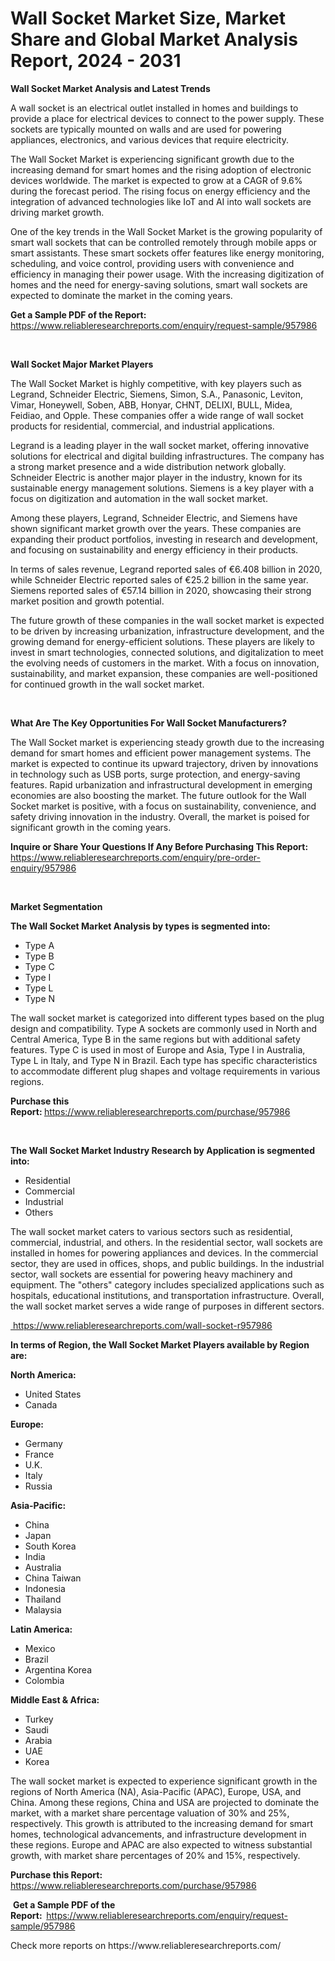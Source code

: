 <p><h1>Wall Socket Market Size, Market Share and Global Market Analysis Report, 2024 - 2031</h1></p><p><strong>Wall Socket Market Analysis and Latest Trends</strong></p>
<p><p>A wall socket is an electrical outlet installed in homes and buildings to provide a place for electrical devices to connect to the power supply. These sockets are typically mounted on walls and are used for powering appliances, electronics, and various devices that require electricity.</p><p>The Wall Socket Market is experiencing significant growth due to the increasing demand for smart homes and the rising adoption of electronic devices worldwide. The market is expected to grow at a CAGR of 9.6% during the forecast period. The rising focus on energy efficiency and the integration of advanced technologies like IoT and AI into wall sockets are driving market growth.</p><p>One of the key trends in the Wall Socket Market is the growing popularity of smart wall sockets that can be controlled remotely through mobile apps or smart assistants. These smart sockets offer features like energy monitoring, scheduling, and voice control, providing users with convenience and efficiency in managing their power usage. With the increasing digitization of homes and the need for energy-saving solutions, smart wall sockets are expected to dominate the market in the coming years.</p></p>
<p><strong>Get a Sample PDF of the Report:&nbsp;</strong> <a href="https://www.reliableresearchreports.com/enquiry/request-sample/957986">https://www.reliableresearchreports.com/enquiry/request-sample/957986</a></p>
<p>&nbsp;</p>
<p><strong>Wall Socket Major Market Players</strong></p>
<p><p>The Wall Socket Market is highly competitive, with key players such as Legrand, Schneider Electric, Siemens, Simon, S.A., Panasonic, Leviton, Vimar, Honeywell, Soben, ABB, Honyar, CHNT, DELIXI, BULL, Midea, Feidiao, and Opple. These companies offer a wide range of wall socket products for residential, commercial, and industrial applications.</p><p>Legrand is a leading player in the wall socket market, offering innovative solutions for electrical and digital building infrastructures. The company has a strong market presence and a wide distribution network globally. Schneider Electric is another major player in the industry, known for its sustainable energy management solutions. Siemens is a key player with a focus on digitization and automation in the wall socket market.</p><p>Among these players, Legrand, Schneider Electric, and Siemens have shown significant market growth over the years. These companies are expanding their product portfolios, investing in research and development, and focusing on sustainability and energy efficiency in their products.</p><p>In terms of sales revenue, Legrand reported sales of €6.408 billion in 2020, while Schneider Electric reported sales of €25.2 billion in the same year. Siemens reported sales of €57.14 billion in 2020, showcasing their strong market position and growth potential.</p><p>The future growth of these companies in the wall socket market is expected to be driven by increasing urbanization, infrastructure development, and the growing demand for energy-efficient solutions. These players are likely to invest in smart technologies, connected solutions, and digitalization to meet the evolving needs of customers in the market. With a focus on innovation, sustainability, and market expansion, these companies are well-positioned for continued growth in the wall socket market.</p></p>
<p>&nbsp;</p>
<p><strong>What Are The Key Opportunities For Wall Socket Manufacturers?</strong></p>
<p><p>The Wall Socket market is experiencing steady growth due to the increasing demand for smart homes and efficient power management systems. The market is expected to continue its upward trajectory, driven by innovations in technology such as USB ports, surge protection, and energy-saving features. Rapid urbanization and infrastructural development in emerging economies are also boosting the market. The future outlook for the Wall Socket market is positive, with a focus on sustainability, convenience, and safety driving innovation in the industry. Overall, the market is poised for significant growth in the coming years.</p></p>
<p><strong>Inquire or Share Your Questions If Any Before Purchasing This Report:</strong> <a href="https://www.reliableresearchreports.com/enquiry/pre-order-enquiry/957986">https://www.reliableresearchreports.com/enquiry/pre-order-enquiry/957986</a></p>
<p>&nbsp;</p>
<p><strong>Market Segmentation</strong></p>
<p><strong>The Wall Socket Market Analysis by types is segmented into:</strong></p>
<p><ul><li>Type A</li><li>Type B</li><li>Type C</li><li>Type I</li><li>Type L</li><li>Type N</li></ul></p>
<p><p>The wall socket market is categorized into different types based on the plug design and compatibility. Type A sockets are commonly used in North and Central America, Type B in the same regions but with additional safety features. Type C is used in most of Europe and Asia, Type I in Australia, Type L in Italy, and Type N in Brazil. Each type has specific characteristics to accommodate different plug shapes and voltage requirements in various regions.</p></p>
<p><strong>Purchase this Report:&nbsp;</strong><a href="https://www.reliableresearchreports.com/purchase/957986">https://www.reliableresearchreports.com/purchase/957986</a></p>
<p>&nbsp;</p>
<p><strong>The Wall Socket Market Industry Research by Application is segmented into:</strong></p>
<p><ul><li>Residential</li><li>Commercial</li><li>Industrial</li><li>Others</li></ul></p>
<p><p>The wall socket market caters to various sectors such as residential, commercial, industrial, and others. In the residential sector, wall sockets are installed in homes for powering appliances and devices. In the commercial sector, they are used in offices, shops, and public buildings. In the industrial sector, wall sockets are essential for powering heavy machinery and equipment. The "others" category includes specialized applications such as hospitals, educational institutions, and transportation infrastructure. Overall, the wall socket market serves a wide range of purposes in different sectors.</p></p>
<p><a href="https://www.reliableresearchreports.com/wall-socket-r957986">&nbsp;https://www.reliableresearchreports.com/wall-socket-r957986</a></p>
<p><strong>In terms of Region, the Wall Socket Market Players available by Region are:</strong></p>
<p>
    <p> <strong> North America: </strong>
        <ul>
            <li>United States</li>
            <li>Canada</li>
        </ul>
        </p> 
    <p> <strong> Europe: </strong>
        <ul>
            <li>Germany</li>
            <li>France</li>
            <li>U.K.</li>
            <li>Italy</li>
            <li>Russia</li>
        </ul>
        </p> 
    <p> <strong> Asia-Pacific: </strong>
        <ul>
            <li>China</li>
            <li>Japan</li>
            <li>South Korea</li>
            <li>India</li>
            <li>Australia</li>
            <li>China Taiwan</li>
            <li>Indonesia</li>
            <li>Thailand</li>
            <li>Malaysia</li>
        </ul>
        </p> 
    <p> <strong> Latin America: </strong>
        <ul>
            <li>Mexico</li>
            <li>Brazil</li>
            <li>Argentina Korea</li>
            <li>Colombia</li>
        </ul>
        </p> 
    <p> <strong> Middle East & Africa: </strong>
        <ul>
            <li>Turkey</li>
            <li>Saudi</li>
            <li>Arabia</li>
            <li>UAE</li>
            <li>Korea</li>
        </ul>
    </p>
    </p>
<p><p>The wall socket market is expected to experience significant growth in the regions of North America (NA), Asia-Pacific (APAC), Europe, USA, and China. Among these regions, China and USA are projected to dominate the market, with a market share percentage valuation of 30% and 25%, respectively. This growth is attributed to the increasing demand for smart homes, technological advancements, and infrastructure development in these regions. Europe and APAC are also expected to witness substantial growth, with market share percentages of 20% and 15%, respectively.</p></p>
<p><strong>Purchase this Report: </strong><a href="https://www.reliableresearchreports.com/purchase/957986">https://www.reliableresearchreports.com/purchase/957986</a></p>
<p>&nbsp;<strong>Get a Sample PDF of the Report:&nbsp;&nbsp;</strong><a href="https://www.reliableresearchreports.com/enquiry/request-sample/957986">https://www.reliableresearchreports.com/enquiry/request-sample/957986</a></p>
<p><strong></strong></p>
<p>Check more reports on https://www.reliableresearchreports.com/</p>